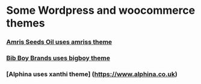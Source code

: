 # Some Wordpress and woocommerce themes

### [Amris Seeds Oil uses amriss theme](https://www.amrisseedsoil.co.uk)
### [Bib Boy Brands uses bigboy theme](https://www.bigboybrandzzonline.com)
### [Alphina uses xanthi theme] (https://www.alphina.co.uk)